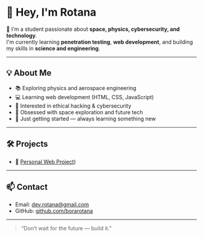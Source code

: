 # 👋 Hey, I'm Rotana

🚀 I'm a student passionate about **space, physics, cybersecurity, and technology**.  
I'm currently learning **penetration testing**, **web development**, and building my skills in **science and engineering**.

---

## 💡 About Me

- 📚 Exploring physics and aerospace engineering  
- 💻 Learning web development (HTML, CSS, JavaScript)  
- 🔐 Interested in ethical hacking & cybersecurity  
- 🌌 Obsessed with space exploration and future tech  
- 🎒 Just getting started — always learning something new  

---

## 🛠️ Projects
- 🔗 [Personal Web Project](https://borarotana.github.io/roadmap-for-learnweb/))

---

## 📫 Contact

- Email: [dev.rotana@gmail.com](mailto:dev.rotana@gmail.com)
- GitHub: [github.com/borarotana](https://github.com/borarotana)

---

> “Don’t wait for the future — build it.”

